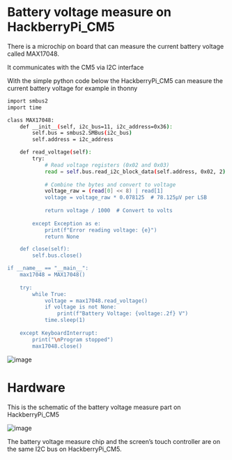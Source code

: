 # Battery voltage measure on HackberryPi_CM5

There is a microchip on board that can measure the current battery voltage called MAX17048.

It communicates with the CM5 via I2C interface  

With the simple python code below the HackberryPi_CM5 can measure the current battery voltage for example in thonny  
```sh
import smbus2
import time

class MAX17048:
    def __init__(self, i2c_bus=11, i2c_address=0x36):
        self.bus = smbus2.SMBus(i2c_bus)
        self.address = i2c_address

    def read_voltage(self):
        try:
            # Read voltage registers (0x02 and 0x03)
            read = self.bus.read_i2c_block_data(self.address, 0x02, 2)
            
            # Combine the bytes and convert to voltage
            voltage_raw = (read[0] << 8) | read[1]
            voltage = voltage_raw * 0.078125  # 78.125μV per LSB
            
            return voltage / 1000  # Convert to volts
            
        except Exception as e:
            print(f"Error reading voltage: {e}")
            return None

    def close(self):
        self.bus.close()

if __name__ == "__main__":
    max17048 = MAX17048()
    
    try:
        while True:
            voltage = max17048.read_voltage()
            if voltage is not None:
                print(f"Battery Voltage: {voltage:.2f} V")
            time.sleep(1)
            
    except KeyboardInterrupt:
        print("\nProgram stopped")
        max17048.close()
```

![image](https://github.com/user-attachments/assets/55db79cd-ad6f-4a8d-9a4a-d0ffe60f7829)

# Hardware

This is the schematic of the battery voltage measure part on HackberryPi_CM5  

![image](https://github.com/user-attachments/assets/a7473953-f248-4109-9d9c-d08dfec1d01e)  

The battery voltage measure chip and the screen’s touch controller are on the same I2C bus on HackberryPi_CM5.


